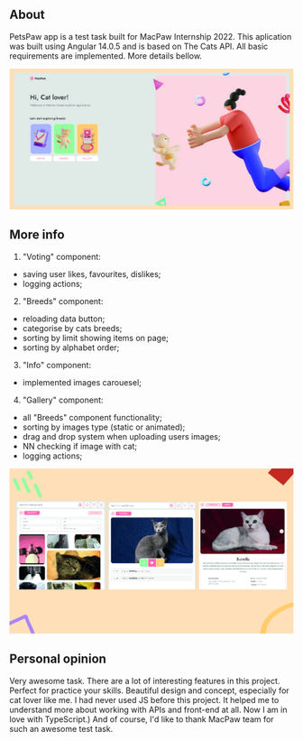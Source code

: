 ## About

PetsPaw app is a test task built for MacPaw Internship 2022. This aplication was built using Angular 14.0.5 and is based on The Cats API. All basic requirements are implemented. More details bellow.

![Alt text](docs/readme_images/0.jpg?raw=true)

## More info

 1) "Voting" component:
  - saving user likes, favourites, dislikes;
  - logging actions;
  
 2) "Breeds" component:
  - reloading data button;
  - categorise by cats breeds;
  - sorting by limit showing items on page;
  - sorting by alphabet order;
  
 3) "Info" component:
  - implemented images carouesel;
  
 4) "Gallery" component:
  - all "Breeds" component functionality;
  - sorting by images type (static or animated);
  - drag and drop system when uploading users images;
  - NN checking if image with cat;
  - logging actions;

![Alt text](docs/readme_images/1.jpg?raw=true)

## Personal opinion

Very awesome task. There are a lot of interesting features in this project. Perfect for practice your skills. Beautiful design and concept, especially for cat lover like me. I had never used JS before this project. It helped me to understand more about working with APIs and front-end at all. Now I am in love with TypeScript.) And of course, I'd like to thank MacPaw team for such an awesome test task.

